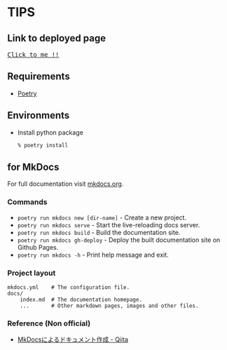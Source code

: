 # TIPS

## Link to deployed page

<kbd><a href="https://ayukiyoshida.github.io/tips/">Click to me !!</a></kbd>

## Requirements

- [Poetry](https://python-poetry.org)

## Environments

* Install python package

    ```bash
    % poetry install
    ```

## for MkDocs

For full documentation visit [mkdocs.org](https://www.mkdocs.org).

### Commands

* `poetry run mkdocs new [dir-name]` - Create a new project.
* `poetry run mkdocs serve` - Start the live-reloading docs server.
* `poetry run mkdocs build` - Build the documentation site.
* `poetry run mkdocs gh-deploy` - Deploy the built documentation site on Github Pages.
* `poetry run mkdocs -h` - Print help message and exit.

### Project layout

```shell
mkdocs.yml    # The configuration file.
docs/
    index.md  # The documentation homepage.
    ...       # Other markdown pages, images and other files.
```

### Reference (Non official)

* [MkDocsによるドキュメント作成 - Qiita](https://qiita.com/mebiusbox2/items/a61d42878266af969e3c)
